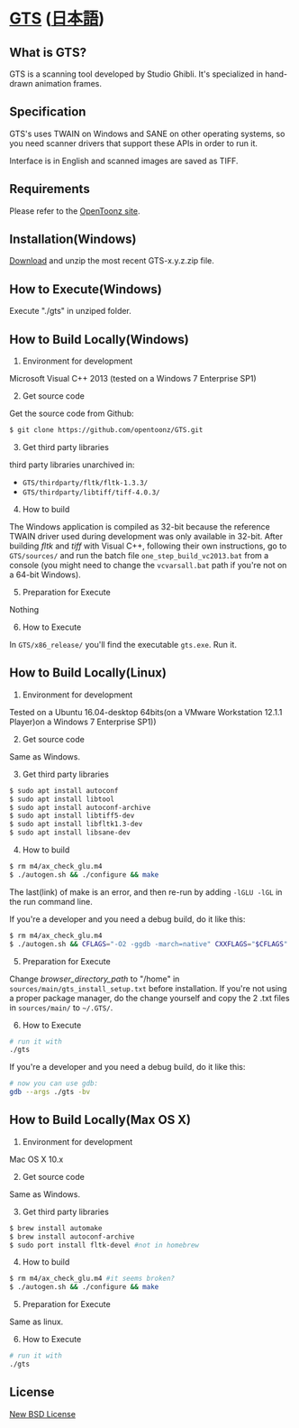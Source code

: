 # [GTS](https://opentoonz.github.io/e/index.html)  ([日本語](./README.jp.md))

## What is GTS?

GTS is a scanning tool developed by Studio Ghibli.
It's specialized in hand-drawn animation frames.

## Specification

GTS's uses TWAIN on Windows and SANE on other operating systems, so you need scanner drivers that support these APIs in order to run it.

Interface is in English and scanned images are saved as TIFF.

## Requirements

Please refer to the [OpenToonz site](https://opentoonz.github.io/e/index.html).

## Installation(Windows)

[Download](https://github.com/opentoonz/GTS/releases) and unzip the most recent GTS-x.y.z.zip file.

## How to Execute(Windows)

Execute "./gts" in unziped folder.

## How to Build Locally(Windows)

1. Environment for development

 Microsoft Visual C++ 2013 (tested on a Windows 7 Enterprise SP1)

2. Get source code

 Get the source code from Github:
 ```sh
 $ git clone https://github.com/opentoonz/GTS.git
 ```

3. Get third party libraries

 third party libraries unarchived in:
 - `GTS/thirdparty/fltk/fltk-1.3.3/`
 - `GTS/thirdparty/libtiff/tiff-4.0.3/`

4. How to build

 The Windows application is compiled as 32-bit because the reference TWAIN driver used during development was only available in 32-bit.
 After building *fltk* and *tiff* with Visual C++, following their own instructions, go to `GTS/sources/` and run the batch file `one_step_build_vc2013.bat` from a console (you might need to change the `vcvarsall.bat` path if you're not on a 64-bit Windows).

5. Preparation for Execute

 Nothing

6. How to Execute

 In `GTS/x86_release/` you'll find the executable `gts.exe`. Run it.

## How to Build Locally(Linux)

1. Environment for development

 Tested on a Ubuntu 16.04-desktop 64bits(on a VMware Workstation 12.1.1 Player)on a Windows 7 Enterprise SP1))

2. Get source code

 Same as Windows.

3. Get third party libraries

 ```sh
 $ sudo apt install autoconf
 $ sudo apt install libtool
 $ sudo apt install autoconf-archive
 $ sudo apt install libtiff5-dev
 $ sudo apt install libfltk1.3-dev
 $ sudo apt install libsane-dev
 ```

4. How to build

 ```sh
 $ rm m4/ax_check_glu.m4
 $ ./autogen.sh && ./configure && make
 ```
 The last(link) of make is an error, and then re-run by adding `-lGLU -lGL` in the run command line.

 If you're a developer and you need a debug build, do it like this:
 ```sh
 $ rm m4/ax_check_glu.m4
 $ ./autogen.sh && CFLAGS="-O2 -ggdb -march=native" CXXFLAGS="$CFLAGS" ./configure && make -j8
 ```

5. Preparation for Execute

 Change *browser_directory_path* to "/home" in `sources/main/gts_install_setup.txt` before installation.
 If you're not using a proper package manager, do the change yourself and copy the 2 .txt files in `sources/main/` to `~/.GTS/`.

6. How to Execute

 ```sh
 # run it with
 ./gts
 ```

 If you're a developer and you need a debug build, do it like this:
 ```sh
 # now you can use gdb:
 gdb --args ./gts -bv
 ```

## How to Build Locally(Max OS X)

1. Environment for development

 Mac OS X 10.x

2. Get source code

 Same as Windows.

3. Get third party libraries

 ```sh
 $ brew install automake
 $ brew install autoconf-archive
 $ sudo port install fltk-devel #not in homebrew
 ```

4. How to build

 ```sh
 $ rm m4/ax_check_glu.m4 #it seems broken?
 $ ./autogen.sh && ./configure && make
 ```

5. Preparation for Execute

 Same as linux.

6. How to Execute

 ```sh
 # run it with
 ./gts
 ```

## License

[New BSD License](LICENSE.txt)
